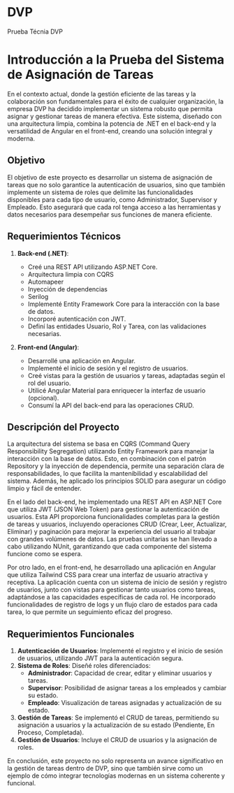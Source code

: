 # DVP
Prueba Técnia DVP

# Introducción a la Prueba del Sistema de Asignación de Tareas

En el contexto actual, donde la gestión eficiente de las tareas y la colaboración son fundamentales para el éxito de cualquier organización, la empresa DVP ha decidido implementar un sistema robusto que permita asignar y gestionar tareas de manera efectiva. Este sistema, diseñado con una arquitectura limpia, combina la potencia de .NET en el back-end y la versatilidad de Angular en el front-end, creando una solución integral y moderna.

## Objetivo

El objetivo de este proyecto es desarrollar un sistema de asignación de tareas que no solo garantice la autenticación de usuarios, sino que también implemente un sistema de roles que delimite las funcionalidades disponibles para cada tipo de usuario, como Administrador, Supervisor y Empleado. Esto asegurará que cada rol tenga acceso a las herramientas y datos necesarios para desempeñar sus funciones de manera eficiente.

## Requerimientos Técnicos

1. **Back-end (.NET)**:
   - Creé una REST API utilizando ASP.NET Core.
   - Arquitectura limpia con CQRS
   - Automapeer
   - Inyección de dependencias
   - Serilog
   - Implementé Entity Framework Core para la interacción con la base de datos.
   - Incorporé autenticación con JWT.
   - Definí las entidades Usuario, Rol y Tarea, con las validaciones necesarias.
     

2. **Front-end (Angular)**:
   - Desarrollé una aplicación en Angular.
   - Implementé el inicio de sesión y el registro de usuarios.
   - Creé vistas para la gestión de usuarios y tareas, adaptadas según el rol del usuario.
   - Utilicé Angular Material para enriquecer la interfaz de usuario (opcional).
   - Consumí la API del back-end para las operaciones CRUD.

## Descripción del Proyecto

La arquitectura del sistema se basa en CQRS (Command Query Responsibility Segregation) utilizando Entity Framework para manejar la interacción con la base de datos. Esto, en combinación con el patrón Repository y la inyección de dependencia, permite una separación clara de responsabilidades, lo que facilita la mantenibilidad y escalabilidad del sistema. Además, he aplicado los principios SOLID para asegurar un código limpio y fácil de entender.

En el lado del back-end, he implementado una REST API en ASP.NET Core que utiliza JWT (JSON Web Token) para gestionar la autenticación de usuarios. Esta API proporciona funcionalidades completas para la gestión de tareas y usuarios, incluyendo operaciones CRUD (Crear, Leer, Actualizar, Eliminar) y paginación para mejorar la experiencia del usuario al trabajar con grandes volúmenes de datos. Las pruebas unitarias se han llevado a cabo utilizando NUnit, garantizando que cada componente del sistema funcione como se espera.

Por otro lado, en el front-end, he desarrollado una aplicación en Angular que utiliza Tailwind CSS para crear una interfaz de usuario atractiva y receptiva. La aplicación cuenta con un sistema de inicio de sesión y registro de usuarios, junto con vistas para gestionar tanto usuarios como tareas, adaptándose a las capacidades específicas de cada rol. He incorporado funcionalidades de registro de logs y un flujo claro de estados para cada tarea, lo que permite un seguimiento eficaz del progreso.

## Requerimientos Funcionales

1. **Autenticación de Usuarios**: Implementé el registro y el inicio de sesión de usuarios, utilizando JWT para la autenticación segura.
2. **Sistema de Roles**: Diseñé roles diferenciados:
   - **Administrador**: Capacidad de crear, editar y eliminar usuarios y tareas.
   - **Supervisor**: Posibilidad de asignar tareas a los empleados y cambiar su estado.
   - **Empleado**: Visualización de tareas asignadas y actualización de su estado.
3. **Gestión de Tareas**: Se implementó el CRUD de tareas, permitiendo su asignación a usuarios y la actualización de su estado (Pendiente, En Proceso, Completada).
4. **Gestión de Usuarios**: Incluye el CRUD de usuarios y la asignación de roles.

En conclusión, este proyecto no solo representa un avance significativo en la gestión de tareas dentro de DVP, sino que también sirve como un ejemplo de cómo integrar tecnologías modernas en un sistema coherente y funcional.
